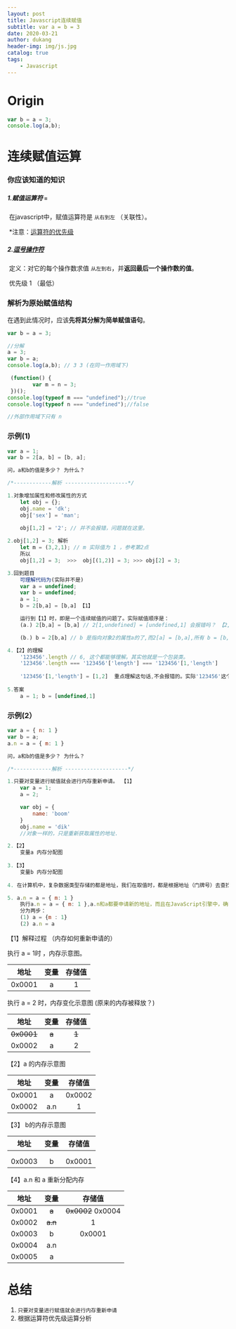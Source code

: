 ```yaml
---
layout: post
title: Javascript连续赋值
subtitle: var a = b = 3
date: 2020-03-21
author: dukang
header-img: img/js.jpg
catalog: true
tags: 
    - Javascript
---
```


# Origin

```javascript
var b = a = 3;
console.log(a,b); 
```



# 连续赋值运算

### 你应该知道的知识

##### 1.赋值运算符 `=`

​	在javascript中，赋值运算符是 `从右到左` （关联性）。

​	*注意：[运算符的优先级](https://developer.mozilla.org/zh-CN/docs/Web/JavaScript/Reference/Operators/Operator_Precedence)

##### 2.[逗号操作符](https://developer.mozilla.org/zh-CN/docs/Web/JavaScript/Reference/Operators/Comma_Operator)

​	定义：对它的每个操作数求值 `从左到右`，并**返回最后一个操作数的值**。 

​	优先级  1 （最低）

### 解析为原始赋值结构

在遇到此情况时，应该**先将其分解为简单赋值语句**。

```javascript
var b = a = 3;

//分解
a = 3;
var b = a;
console.log(a,b); // 3 3 (在同一作用域下)
```

```javascript
 (function() {
        var m = n = 3;
 })();
console.log(typeof m === "undefined");//true
console.log(typeof n === "undefined");//false

//外部作用域下只有 n 
```

### 示例(1)

```javascript
var a = 1;
var b = 2[a, b] = [b, a];

问，a和b的值是多少？ 为什么？

/*------------解析 --------------------*/

1.对象增加属性和修改属性的方式
	let obj = {};
	obj.name = 'dk';
	obj['sex'] = 'man';
	
	obj[1,2] = '2'; // 并不会报错，问题就在这里。

2.obj[1,2] = 3; 解析
	let m = (3,2,1); // m 实际值为 1 ，参考第2点
	所以
    obj[1,2] = 3;  >>>  obj[(1,2)] = 3; >>> obj[2] = 3;

3.回到题目
	可理解代码为(实际并不是)
    var a = undefined;
	var b = undefined;
	a = 1;
	b = 2[b,a] = [b,a] 【1】

	运行到【1】时，即是一个连续赋值的问题了。实际赋值顺序是：
	(a.) 2[b,a] = [b,a] // 2[1,undefined] = [undefined,1] 会报错吗？ 【2】

	(b.) b = 2[b,a] // b 是指向对象2的属性a的了,而2[a] = [b,a],所有 b = [b,a]

4.【2】的理解
	'123456'.length // 6, 这个都能够理解。其实他就是一个包装类。
	'123456'.length === '123456'['length'] === '123456'[1,'length']
	
	'123456'[1,'length'] = [1,2]  重点理解这句话,不会报错的。实际'123456'这个对象并不存在。可以理解为中间件。
    
5.答案
	a = 1; b = [undefined,1]
```

### 示例(2）

```javascript
var a = { n: 1 } 	
var b = a; 			
a.n = a = { m: 1 }	

问，a和b的值是多少？ 为什么？

/*------------解析 --------------------*/

1.只要对变量进行赋值就会进行内存重新申请。 【1】
	var a = 1; 
	a = 2;

	var obj = {
        name: 'boom'
    }
    obj.name = 'dik'
	//对象一样的，只是重新获取属性的地址.

2.【2】
	变量a 内存分配图
    
3.【3】
	变量b 内存分配图
    
4. 在计算机中，复杂数据类型存储的都是地址，我们在取值时，都是根据地址（门牌号）去查找。

5. a.n = a = { m: 1 }	
	执行a.n = a = { m: 1 },a.n和a都要申请新的地址，而且在JavaScript引擎中，确实也是读到这句话就会给这个值进行内存分配。【4】
	分为两步：
    (1) a = {m : 1}
	(2) a.n = a
```

【1】解释过程 （内存如何重新申请的）

执行 a = 1时 ，内存示意图。

|   地址   |  变量  | 存储值  |
| :----: | :--: | :--: |
| 0x0001 |  a   |  1   |

执行 a = 2 时，内存变化示意图  (原来的内存被释放？)

|     地址     |  变量   |  存储值  |
| :--------: | :---: | :---: |
| ~~0x0001~~ | ~~a~~ | ~~1~~ |
|   0x0002   |   a   |   2   |

【2】a 的内存示意图

|   地址   |  变量  |  存储值   |
| :----: | :--: | :----: |
| 0x0001 |  a   | 0x0002 |
| 0x0002 | a.n  |   1    |

【3】 b的内存示意图

|   地址   |  变量  |  存储值   |
| :----: | :--: | :----: |
|        |      |        |
|        |      |        |
| 0x0003 |  b   | 0x0001 |

【4】a.n 和 a 重新分配内存

|   地址   |   变量    |        存储值        |
| :----: | :-----: | :---------------: |
| 0x0001 |  ~~a~~  | ~~0x0002~~ 0x0004 |
| 0x0002 | ~~a.n~~ |         1         |
| 0x0003 |    b    |      0x0001       |
| 0x0004 |   a.n   |                   |
| 0x0005 |    a    |                   |

# 总结

1. `只要对变量进行赋值就会进行内存重新申请`
2. 根据运算符优先级运算分析

